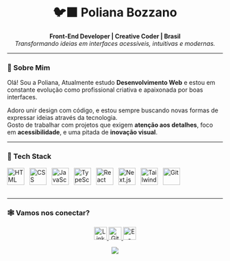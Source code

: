 <h1 align="center">🐦‍⬛ Poliana Bozzano</h1>

<p align="center">
  <b>Front-End Developer | Creative Coder | Brasil</b><br/>
  <i>Transformando ideias em interfaces acessíveis, intuitivas e modernas.</i>
</p>

---

### 🧶 Sobre Mim

Olá! Sou a Poliana,
Atualmente estudo **Desenvolvimento Web** e estou em constante evolução como profissional criativa e apaixonada por boas interfaces.

Adoro unir design com código, e estou sempre buscando novas formas de expressar ideias através da tecnologia.  
Gosto de trabalhar com projetos que exigem **atenção aos detalhes**, foco em **acessibilidade**, e uma pitada de **inovação visual**.

---


### 🚀 Tech Stack

<div align="start" style="display: flex; gap: 12px;">
  <img src="https://cdn.jsdelivr.net/gh/devicons/devicon@latest/icons/html5/html5-original.svg" width="40" alt="HTML" title="HTML" />
  <img src="https://cdn.jsdelivr.net/gh/devicons/devicon@latest/icons/css3/css3-original.svg" width="40" alt="CSS" title="CSS" />
  <img src="https://cdn.jsdelivr.net/gh/devicons/devicon@latest/icons/javascript/javascript-original.svg" width="40" alt="JavaScript" title="JavaScript" />
  <img src="https://cdn.jsdelivr.net/gh/devicons/devicon@latest/icons/typescript/typescript-original.svg" width="40" alt="TypeScript" title="TypeScript" />
  <img src="https://cdn.jsdelivr.net/gh/devicons/devicon@latest/icons/react/react-original.svg" width="40" alt="React" title="React" />
  <img src="https://cdn.jsdelivr.net/gh/devicons/devicon@latest/icons/nextjs/nextjs-original.svg" width="40" alt="Next.js" title="Next.js" />
  <img src="https://cdn.jsdelivr.net/gh/devicons/devicon@latest/icons/tailwindcss/tailwindcss-original.svg" width="40" alt="Tailwind" title="Tailwind CSS" />
  <img src="https://cdn.jsdelivr.net/gh/devicons/devicon@latest/icons/git/git-original.svg" width="40" alt="Git" title="Git" />
</div>
<br/>

---

### 🕸️ Vamos nos conectar?

<p align="center">
  <a href="https://www.linkedin.com/in/polianabozzano/" target="_blank">
    <img alt="LinkedIn" height="30" src="https://img.shields.io/badge/LinkedIn-black?style=for-the-badge&logo=linkedin&logoColor=white" />
  </a>
  <a href="https://github.com/polibozzano" target="_blank">
    <img alt="GitHub" height="30" src="https://img.shields.io/badge/GitHub-gray?style=for-the-badge&logo=github&logoColor=white" />
  </a>
  <a href="mailto:polibozzano@email.com" target="_blank">
    <img alt="E-mail" height="30" src="https://img.shields.io/badge/Email-red?style=for-the-badge&logo=gmail&logoColor=white" />
  </a>
</p>
<div align="center">
  <img src="https://capsule-render.vercel.app/api?type=waving&color=red&height=120&section=footer"/>
</div>
